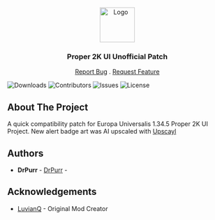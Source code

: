 <br/>
<p align="center">
  <a href="https://github.com/DrPurr/Proper-2K-UI-Patch">
    <img src="images/thumbnail.png" alt="Logo" width="80" height="80">
  </a>

  <h3 align="center">Proper 2K UI Unofficial Patch</h3>

  <p align="center">
    <a href="https://github.com/DrPurr/Proper-2K-UI-Patch/issues">Report Bug</a>
    .
    <a href="https://github.com/DrPurr/Proper-2K-UI-Patch/issues">Request Feature</a>
  </p>
</p>

![Downloads](https://img.shields.io/github/downloads/DrPurr/Proper-2K-UI-Patch/total) ![Contributors](https://img.shields.io/github/contributors/DrPurr/Proper-2K-UI-Patch?color=dark-green) ![Issues](https://img.shields.io/github/issues/DrPurr/Proper-2K-UI-Patch) ![License](https://img.shields.io/github/license/DrPurr/Proper-2K-UI-Patch) 

## About The Project

A quick compatibility patch for Europa Universalis 1.34.5 Proper 2K UI Project. New alert badge art was AI upscaled with [Upscayl](https://github.com/upscayl/upscayll)

## Authors

* **DrPurr** - [DrPurr](https://github.com/drpurr) - 

## Acknowledgements

* [LuvianQ](https://steamcommunity.com/id/luvian03/myworkshopfiles/) - Original Mod Creator